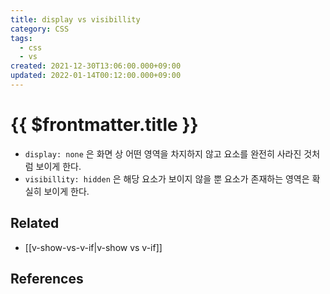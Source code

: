 ```yaml
---
title: display vs visibillity
category: CSS
tags:
  - css
  - vs
created: 2021-12-30T13:06:00.000+09:00
updated: 2022-01-14T00:12:00.000+09:00
---
```


# {{ $frontmatter.title }}

- `display: none` 은 화면 상 어떤 영역을 차지하지 않고 요소를 완전히 사라진 것처럼 보이게 한다.
- `visibillity: hidden` 은 해당 요소가 보이지 않을 뿐 요소가 존재하는 영역은 확실히 보이게 한다.

## Related

- [[v-show-vs-v-if|v-show vs v-if]]

## References
